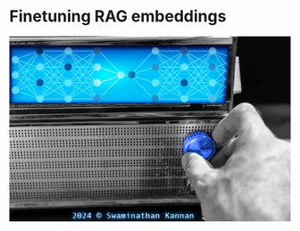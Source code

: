 # Finetuning RAG embeddings

<p align="center">
<img src = "https://github.com/SwamiKannan/Finetuning-RAG-Embeddings/blob/main/images/cover.png">
</p>
